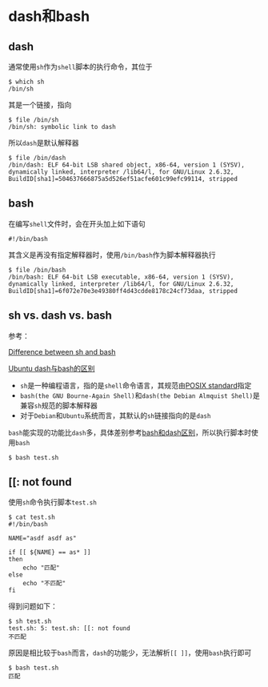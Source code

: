 
# dash和bash

## dash

通常使用`sh`作为`shell`脚本的执行命令，其位于

```
$ which sh
/bin/sh
```

其是一个链接，指向

```
$ file /bin/sh
/bin/sh: symbolic link to dash
```

所以`dash`是默认解释器

```
$ file /bin/dash
/bin/dash: ELF 64-bit LSB shared object, x86-64, version 1 (SYSV), dynamically linked, interpreter /lib64/l, for GNU/Linux 2.6.32, BuildID[sha1]=504637666875a5d526ef51acfe601c99efc99114, stripped
```

## bash

在编写`shell`文件时，会在开头加上如下语句

```
#!/bin/bash
```

其含义是再没有指定解释器时，使用`/bin/bash`作为脚本解释器执行

```
$ file /bin/bash
/bin/bash: ELF 64-bit LSB executable, x86-64, version 1 (SYSV), dynamically linked, interpreter /lib64/l, for GNU/Linux 2.6.32, BuildID[sha1]=6f072e70e3e49380ff4d43cdde8178c24cf73daa, stripped
```

## sh vs. dash vs. bash

参考：

[Difference between sh and bash](https://stackoverflow.com/questions/5725296/difference-between-sh-and-bash)

[Ubuntu dash与bash的区别](https://blog.csdn.net/hansel/article/details/9817129)

* `sh`是一种编程语言，指的是`shell`命令语言，其规范由[POSIX standard](https://pubs.opengroup.org/onlinepubs/009695399/utilities/xcu_chap02.html)指定
* `bash(the GNU Bourne-Again Shell)`和`dash(the Debian Almquist Shell)`是兼容`sh`规范的脚本解释器
* 对于`Debian`和`Ubuntu`系统而言，其默认的`sh`链接指向的是`dash`

`bash`能实现的功能比`dash`多，具体差别参考[bash和dash区别](https://blog.csdn.net/happycxz/article/details/78543187)，所以执行脚本时使用`bash`

```
$ bash test.sh
```

## [[: not found

使用`sh`命令执行脚本`test.sh`

```
$ cat test.sh 
#!/bin/bash

NAME="asdf asdf as"

if [[ ${NAME} == as* ]]
then
	echo "匹配"
else
	echo "不匹配"
fi
```

得到问题如下：

```
$ sh test.sh 
test.sh: 5: test.sh: [[: not found
不匹配
```

原因是相比较于`bash`而言，`dash`的功能少，无法解析`[[ ]]`，使用`bash`执行即可

```
$ bash test.sh 
匹配
```